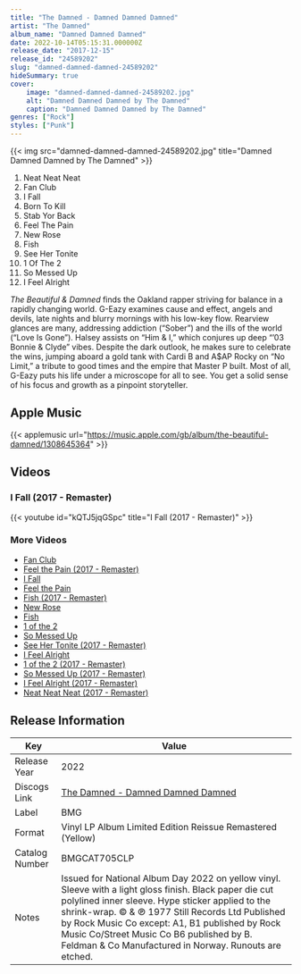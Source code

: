 ```yaml
---
title: "The Damned - Damned Damned Damned"
artist: "The Damned"
album_name: "Damned Damned Damned"
date: 2022-10-14T05:15:31.000000Z
release_date: "2017-12-15"
release_id: "24589202"
slug: "damned-damned-damned-24589202"
hideSummary: true
cover:
    image: "damned-damned-damned-24589202.jpg"
    alt: "Damned Damned Damned by The Damned"
    caption: "Damned Damned Damned by The Damned"
genres: ["Rock"]
styles: ["Punk"]
---
```


{{< img src="damned-damned-damned-24589202.jpg" title="Damned Damned Damned by The Damned" >}}

<!-- section break -->

1. Neat Neat Neat
2. Fan Club
3. I Fall
4. Born To Kill
5. Stab Yor Back
6. Feel The Pain
7. New Rose
8. Fish
9. See Her Tonite
10. 1 Of The 2
11. So Messed Up
12. I Feel Alright

<!-- section break -->


<i>The Beautiful & Damned</i> finds the Oakland rapper striving for balance in a rapidly changing world. G-Eazy examines cause and effect, angels and devils, late nights and blurry mornings with his low-key flow. Rearview glances are many, addressing addiction (“Sober”) and the ills of the world (“Love Is Gone”). Halsey assists on “Him & I,” which conjures up deep “’03 Bonnie & Clyde” vibes. Despite the dark outlook, he makes sure to celebrate the wins, jumping aboard a gold tank with Cardi B and A$AP Rocky on “No Limit,” a tribute to good times and the empire that Master P built. Most of all, G-Eazy puts his life under a microscope for all to see. You get a solid sense of his focus and growth as a pinpoint storyteller.



## Apple Music
{{< applemusic url="https://music.apple.com/gb/album/the-beautiful-damned/1308645364" >}}





## Videos
### I Fall (2017 - Remaster)
{{< youtube id="kQTJ5jqGSpc" title="I Fall (2017 - Remaster)" >}}<br>

### More Videos

- [Fan Club](https://www.youtube.com/watch?v=jzof7TAVZFU)
- [Feel the Pain (2017 - Remaster)](https://www.youtube.com/watch?v=Hz16ObeWQ6E)
- [I Fall](https://www.youtube.com/watch?v=5hBoLTuO2zI)
- [Feel the Pain](https://www.youtube.com/watch?v=WCzUMOoEwTU)
- [Fish (2017 - Remaster)](https://www.youtube.com/watch?v=TokQhnIFKI0)
- [New Rose](https://www.youtube.com/watch?v=UkbIt1TsXZU)
- [Fish](https://www.youtube.com/watch?v=_dnfYfYYZQU)
- [1 of the 2](https://www.youtube.com/watch?v=hn3NrzjKGVo)
- [So Messed Up](https://www.youtube.com/watch?v=_kBVKs4jqZc)
- [See Her Tonite (2017 - Remaster)](https://www.youtube.com/watch?v=tFu0X8vskNM)
- [I Feel Alright](https://www.youtube.com/watch?v=X9E1U4PPp-M)
- [1 of the 2 (2017 - Remaster)](https://www.youtube.com/watch?v=UXCDnUShMhg)
- [So Messed Up (2017 - Remaster)](https://www.youtube.com/watch?v=r2OfzJdOhSc)
- [I Feel Alright (2017 - Remaster)](https://www.youtube.com/watch?v=Hg_ASTGuR-4)
- [Neat Neat Neat (2017 - Remaster)](https://www.youtube.com/watch?v=gXKDtkCzSCw)


## Release Information
|  Key           | Value                                                |
| ---------------| ---------------------------------------------------- |
| Release Year   | 2022                                   |
| Discogs Link   | [The Damned - Damned Damned Damned](https://www.discogs.com/release/24589202-The-Damned-Damned-Damned-Damned) |
| Label          | BMG |
| Format         | Vinyl LP Album Limited Edition Reissue Remastered (Yellow) |
| Catalog Number | BMGCAT705CLP |
| Notes | Issued for National Album Day 2022 on yellow vinyl. Sleeve with a light gloss finish. Black paper die cut polylined inner sleeve. Hype sticker applied to the shrink-wrap.  © & ℗ 1977 Still Records Ltd Published by Rock Music Co except: A1, B1 published by Rock Music Co/Street Music Co B6 published by B. Feldman & Co  Manufactured in Norway. Runouts are etched. |